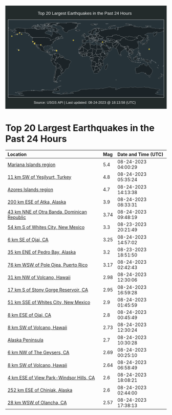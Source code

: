 ![Map](./map.png)

# Top 20 Largest Earthquakes in the Past 24 Hours

| Location | Mag | Date and Time (UTC) |
|:---|:---|:---|
| [Mariana Islands region](https://earthquake.usgs.gov/earthquakes/eventpage/us7000kqke) | 5.4 | 08-24-2023 04:00:29 |
| [11 km SW of Yeşilyurt, Turkey](https://earthquake.usgs.gov/earthquakes/eventpage/us7000kqky) | 4.8 | 08-24-2023 05:35:24 |
| [Azores Islands region](https://earthquake.usgs.gov/earthquakes/eventpage/us7000kqn5) | 4.7 | 08-24-2023 14:13:38 |
| [200 km ESE of Atka, Alaska](https://earthquake.usgs.gov/earthquakes/eventpage/us7000kqln) | 3.9 | 08-24-2023 08:33:31 |
| [43 km NNE of Otra Banda, Dominican Republic](https://earthquake.usgs.gov/earthquakes/eventpage/pr2023236000) | 3.74 | 08-24-2023 09:48:19 |
| [54 km S of Whites City, New Mexico](https://earthquake.usgs.gov/earthquakes/eventpage/tx2023qnca) | 3.3 | 08-23-2023 20:21:49 |
| [6 km SE of Ojai, CA](https://earthquake.usgs.gov/earthquakes/eventpage/ci39649538) | 3.25 | 08-24-2023 14:57:02 |
| [35 km ENE of Pedro Bay, Alaska](https://earthquake.usgs.gov/earthquakes/eventpage/ak023asybefb) | 3.2 | 08-23-2023 18:51:50 |
| [76 km WSW of Pole Ojea, Puerto Rico](https://earthquake.usgs.gov/earthquakes/eventpage/pr71422028) | 3.17 | 08-24-2023 02:42:43 |
| [31 km NW of Volcano, Hawaii](https://earthquake.usgs.gov/earthquakes/eventpage/hv73541892) | 2.98 | 08-24-2023 12:30:06 |
| [17 km S of Stony Gorge Reservoir, CA](https://earthquake.usgs.gov/earthquakes/eventpage/nc73928046) | 2.95 | 08-24-2023 16:59:28 |
| [51 km SSE of Whites City, New Mexico](https://earthquake.usgs.gov/earthquakes/eventpage/tx2023qnms) | 2.9 | 08-24-2023 01:45:59 |
| [8 km ESE of Ojai, CA](https://earthquake.usgs.gov/earthquakes/eventpage/ci39649034) | 2.8 | 08-24-2023 00:45:49 |
| [8 km SW of Volcano, Hawaii](https://earthquake.usgs.gov/earthquakes/eventpage/hv73541897) | 2.73 | 08-24-2023 12:30:24 |
| [Alaska Peninsula](https://earthquake.usgs.gov/earthquakes/eventpage/ak023augyq8p) | 2.7 | 08-24-2023 10:30:28 |
| [6 km NW of The Geysers, CA](https://earthquake.usgs.gov/earthquakes/eventpage/nc73927661) | 2.69 | 08-24-2023 00:25:10 |
| [8 km SW of Volcano, Hawaii](https://earthquake.usgs.gov/earthquakes/eventpage/hv73541462) | 2.64 | 08-24-2023 06:58:49 |
| [4 km ESE of View Park-Windsor Hills, CA](https://earthquake.usgs.gov/earthquakes/eventpage/ci39649738) | 2.6 | 08-24-2023 18:08:21 |
| [252 km ESE of Chiniak, Alaska](https://earthquake.usgs.gov/earthquakes/eventpage/us7000kqk7) | 2.6 | 08-24-2023 02:44:00 |
| [28 km WSW of Olancha, CA](https://earthquake.usgs.gov/earthquakes/eventpage/ci39649714) | 2.57 | 08-24-2023 17:38:13 |
